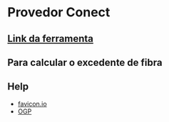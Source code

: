 # Provedor Conect

## [Link da ferramenta](https://github.com/saulotarsobc/excedente)

## Para calcular o excedente de fibra

## Help

- [favicon.io](https://favicon.io/logo-generator/)
- [OGP](https://ogp.me/)
